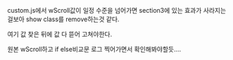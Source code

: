 custom.js에서 wScroll값이 일정 수준을 넘어가면 section3에 있는 효과가 사라지는걸보아 show class를 remove하는것 같다.

여기 값 찾은 뒤에 값 다 뜯어 고쳐야한다.

원본 wScroll하고 if else비교문 로그 찍어가면서 확인해봐야할듯....
